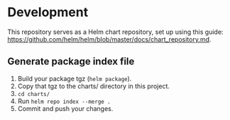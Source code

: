 # Development

This repository serves as a Helm chart repository, set up using this guide:
https://github.com/helm/helm/blob/master/docs/chart_repository.md.

## Generate package index file

1. Build your package tgz (`helm package`).
2. Copy that tgz to the charts/ directory in this project.
3. `cd charts/`
4. Run `helm repo index --merge .`
5. Commit and push your changes.
